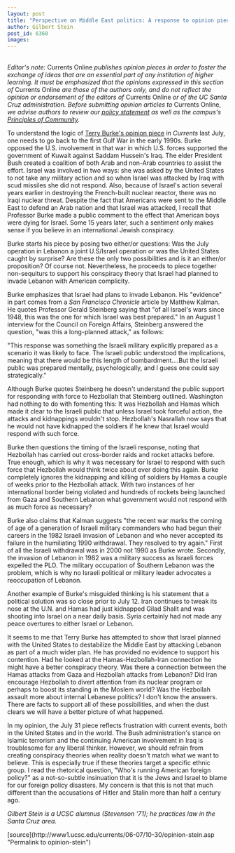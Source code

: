 ```yaml
---
layout: post
title: "Perspective on Middle East politics: A response to opinion piece by professor Terry Burke"
author: Gilbert Stein
post_id: 6360
images:
---
```


<a name="content" id="content"></a>
<p>
  <i><br>
  Editor's note:</i> Currents Online <i>publishes opinion pieces in order to foster the exchange of ideas that are an essential part of any institution of higher learning. It must be emphasized that the opinions expressed in this section of</i> Currents Online <i>are those of the authors only, and do not reflect the opinion or endorsement of the editors of</i> Currents Online <i>or of the UC Santa Cruz administration. Before submitting opinion articles to</i> Currents Online, <i>we advise authors to review our <a href="http://www.ucsc.edu/currents/policy.asp#opinion%20">policy statement</a> as well as the campus's <a href="http://www.ucsc.edu/about/principles_community.asp">Principles of Community</a>.</i>
</p>
<p>
  To understand the logic of <a href="http://currents.ucsc.edu/06-07/07-31/opinion-burke.asp">Terry Burke's opinion piece</a> in <i>Currents</i> last July, one needs to go back to the first Gulf War in the early 1990s. Burke opposed the U.S. involvement in that war in which U.S. forces supported the government of Kuwait against Saddam Hussein's Iraq. The elder President Bush created a coalition of both Arab and non-Arab countries to assist the effort. Israel was involved in two ways: she was asked by the United States to not take any military action and so when Israel was attacked by Iraq with scud missiles she did not respond. Also, because of Israel's action several years earlier in destroying the French-built nuclear reactor, there was no Iraqi nuclear threat. Despite the fact that Americans were sent to the Middle East to defend an Arab nation and that Israel was attacked, I recall that Professor Burke made a public comment to the effect that American boys were dying for Israel. Some 15 years later, such a sentiment only makes sense if you believe in an international Jewish conspiracy.
</p>
<p>
  Burke starts his piece by posing two either/or questions: Was the July operation in Lebanon a joint U.S/Israel operation or was the United States caught by surprise? Are these the only two possibilities and is it an either/or proposition? Of course not. Nevertheless, he proceeds to piece together non-sequiturs to support his conspiracy theory that Israel had planned to invade Lebanon with American complicity.
</p>
<p>
  Burke emphasizes that Israel had plans to invade Lebanon. His "evidence" in part comes from a <i>San Francisco Chronicle</i> article by Matthew Kalman. He quotes Professor Gerald Steinberg saying that "of all Israel's wars since 1948, this was the one for which Israel was best prepared." In an August 1 interview for the Council on Foreign Affairs, Steinberg answered the question, "was this a long-planned attack," as follows:
</p>
<p>
  "This response was something the Israeli military explicitly prepared as a scenario it was likely to face. The Israeli public understood the implications, meaning that there would be this length of bombardment....But the Israeli public was prepared mentally, psychologically, and I guess one could say strategically."
</p>
<p>
  Although Burke quotes Steinberg he doesn't understand the public support for responding with force to Hezbollah that Steinberg outlined. Washington had nothing to do with fomenting this: It was Hezbollah and Hamas which made it clear to the Israeli public that unless Israel took forceful action, the attacks and kidnappings wouldn't stop. Hezbollah's Nasrallah now says that he would not have kidnapped the soldiers if he knew that Israel would respond with such force.
</p>
<p>
  Burke then questions the timing of the Israeli response, noting that Hezbollah has carried out cross-border raids and rocket attacks before. True enough, which is why it was necessary for Israel to respond with such force that Hezbollah would think twice about ever doing this again. Burke completely ignores the kidnapping and killing of soldiers by Hamas a couple of weeks prior to the Hezbollah attack. With two instances of her international border being violated and hundreds of rockets being launched from Gaza and Southern Lebanon what government would not respond with as much force as necessary?
</p>
<p>
  Burke also claims that Kalman suggests "the recent war marks the coming of age of a generation of Israeli military commanders who had begun their careers in the 1982 Israeli invasion of Lebanon and who never accepted its failure in the humiliating 1990 withdrawal. They resolved to try again." First of all the Israeli withdrawal was in 2000 not 1990 as Burke wrote. Secondly, the invasion of Lebanon in 1982 was a military success as Israeli forces expelled the PLO. The military occupation of Southern Lebanon was the problem, which is why no Israeli political or military leader advocates a reoccupation of Lebanon.
</p>
<p>
  Another example of Burke's misguided thinking is his statement that a political solution was so close prior to July 12. Iran continues to tweak its nose at the U.N. and Hamas had just kidnapped Gilad Shalit and was shooting into Israel on a near daily basis. Syria certainly had not made any peace overtures to either Israel or Lebanon.
</p>
<p>
  It seems to me that Terry Burke has attempted to show that Israel planned with the United States to destabilize the Middle East by attacking Lebanon as part of a much wider plan. He has provided no evidence to support his contention. Had he looked at the Hamas-Hezbollah-Iran connection he might have a better conspiracy theory. Was there a connection between the Hamas attacks from Gaza and Hezbollah attacks from Lebanon? Did Iran encourage Hezbollah to divert attention from its nuclear program or perhaps to boost its standing in the Moslem world? Was the Hezbollah assault more about internal Lebanese politics? I don't know the answers. There are facts to support all of these possibilities, and when the dust clears we will have a better picture of what happened.
</p>
<p>
  In my opinion, the July 31 piece reflects frustration with current events, both in the United States and in the world. The Bush administration's stance on Islamic terrorism and the continuing American involvement in Iraq is troublesome for any liberal thinker. However, we should refrain from creating conspiracy theories when reality doesn't match what we want to believe. This is especially true if these theories target a specific ethnic group. I read the rhetorical question, "Who's running American foreign policy?" as a not-so-subtle insinuation that it is the Jews and Israel to blame for our foreign policy disasters. My concern is that this is not that much different than the accusations of Hitler and Stalin more than half a century ago.
</p>
<p>
  <i>Gilbert Stein is a UCSC alumnus (Stevenson '71); he practices law in the Santa Cruz area.</i>
</p>
[source](http://www1.ucsc.edu/currents/06-07/10-30/opinion-stein.asp "Permalink to opinion-stein")
